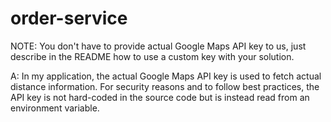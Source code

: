 # order-service

NOTE: You don't have to provide actual Google Maps API key to us, just describe in the README how to use a custom key with your solution.

A: In my application, the actual Google Maps API key is used to fetch actual distance information. For security reasons and to follow best practices, the API key is not hard-coded in the source code but is instead read from an environment variable.
